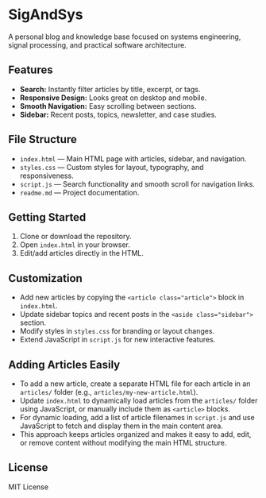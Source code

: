 # SigAndSys

A personal blog and knowledge base focused on systems engineering, signal processing, and practical software architecture.

## Features

- **Search:** Instantly filter articles by title, excerpt, or tags.
- **Responsive Design:** Looks great on desktop and mobile.
- **Smooth Navigation:** Easy scrolling between sections.
- **Sidebar:** Recent posts, topics, newsletter, and case studies.

## File Structure

- `index.html` — Main HTML page with articles, sidebar, and navigation.
- `styles.css` — Custom styles for layout, typography, and responsiveness.
- `script.js` — Search functionality and smooth scroll for navigation links.
- `readme.md` — Project documentation.

## Getting Started

1. Clone or download the repository.
2. Open `index.html` in your browser.
3. Edit/add articles directly in the HTML.

## Customization

- Add new articles by copying the `<article class="article">` block in `index.html`.
- Update sidebar topics and recent posts in the `<aside class="sidebar">` section.
- Modify styles in `styles.css` for branding or layout changes.
- Extend JavaScript in `script.js` for new interactive features.

## Adding Articles Easily

- To add a new article, create a separate HTML file for each article in an `articles/` folder (e.g., `articles/my-new-article.html`).
- Update `index.html` to dynamically load articles from the `articles/` folder using JavaScript, or manually include them as `<article>` blocks.
- For dynamic loading, add a list of article filenames in `script.js` and use JavaScript to fetch and display them in the main content area.
- This approach keeps articles organized and makes it easy to add, edit, or remove content without modifying the main HTML structure.

## License

MIT License
